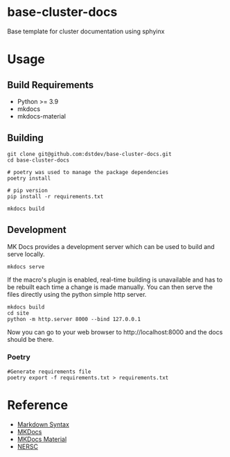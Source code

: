 # base-cluster-docs
Base template for cluster documentation using sphyinx

# Usage
## Build Requirements
* Python >= 3.9
* mkdocs
* mkdocs-material


## Building

```
git clone git@github.com:dstdev/base-cluster-docs.git
cd base-cluster-docs

# poetry was used to manage the package dependencies
poetry install

# pip version
pip install -r requirements.txt

mkdocs build
```

## Development

MK Docs provides a development server which can be used to build and serve locally.

```
mkdocs serve
```

If the macro's plugin is enabled, real-time building is unavailable and has to be rebuilt each time a change is made manually.  You can then serve the files directly using the python simple http server.

```
mkdocs build
cd site
python -m http.server 8000 --bind 127.0.0.1
```

Now you can go to your web browser to http://localhost:8000 and the docs should be there.

### Poetry

```
#Generate requirements file
poetry export -f requirements.txt > requirements.txt
```


# Reference
* [Markdown Syntax](https://spec.commonmark.org/)
* [MKDocs](https://www.mkdocs.org/)
* [MKDocs Material](https://squidfunk.github.io/mkdocs-material/)
* [NERSC](https://gitlab.com/NERSC/nersc.gitlab.io/-/blob/main/docs/services/bbcp.md)
